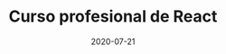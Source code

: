 ---
title: "Curso profesional de React"
date: "2020-07-21"

issuer: "códigofacilito"
issuer_url: "https://codigofacilito.com/"

cert: "certificate.pdf"
cert_url: "https://codigofacilito.com/usuarios/robertovaccaro"
---